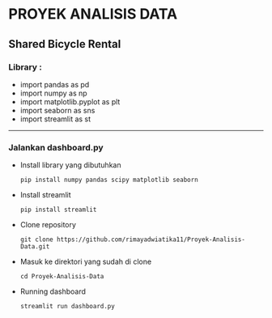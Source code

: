 # **PROYEK ANALISIS DATA**
## __Shared Bicycle Rental__

### Library :
- import pandas as pd
- import numpy as np
- import matplotlib.pyplot as plt
- import seaborn as sns
- import streamlit as st
_____________________________________________
### Jalankan dashboard.py
- Install library yang dibutuhkan
  <pre><code>pip install numpy pandas scipy matplotlib seaborn</code></pre>
- Install streamlit
  <pre><code>pip install streamlit</code></pre>
- Clone repository
  <pre><code>git clone https://github.com/rimayadwiatika11/Proyek-Analisis-Data.git</code></pre>
- Masuk ke direktori yang sudah di clone
  <pre><code>cd Proyek-Analisis-Data</code></pre>
- Running dashboard
  <pre><code>streamlit run dashboard.py</code></pre>
